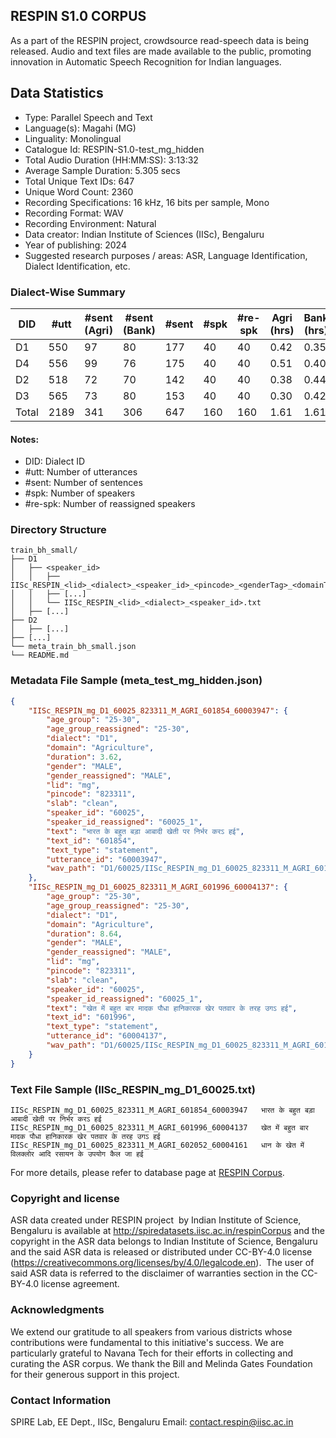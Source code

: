 ## RESPIN S1.0 CORPUS ##

As a part of the RESPIN project, crowdsource read-speech data is being released. Audio and text files
are made available to the public, promoting innovation in Automatic Speech Recognition for Indian languages.

## Data Statistics ##

- Type: Parallel Speech and Text
- Language(s): Magahi (MG)
- Linguality: Monolingual
- Catalogue Id: RESPIN-S1.0-test_mg_hidden
- Total Audio Duration (HH:MM:SS): 3:13:32
- Average Sample Duration: 5.305 secs
- Total Unique Text IDs: 647
- Unique Word Count: 2360
- Recording Specifications: 16 kHz, 16 bits per sample, Mono
- Recording Format: WAV
- Recording Environment: Natural
- Data creator: Indian Institute of Sciences (IISc), Bengaluru
- Year of publishing: 2024
- Suggested research purposes / areas: ASR, Language Identification, Dialect Identification, etc.

### Dialect-Wise Summary ###
| DID   | #utt | #sent (Agri) | #sent (Bank) | #sent | #spk | #re-spk | Agri (hrs) | Bank (hrs) | Total (hrs) |
|-------|------|--------------|--------------|-------|------|---------|------------|------------|-------------|
| D1 | 550 | 97 | 80 | 177 | 40 | 40 | 0.42 | 0.35 | 0.77 |
| D4 | 556 | 99 | 76 | 175 | 40 | 40 | 0.51 | 0.40 | 0.91 |
| D2 | 518 | 72 | 70 | 142 | 40 | 40 | 0.38 | 0.44 | 0.82 |
| D3 | 565 | 73 | 80 | 153 | 40 | 40 | 0.30 | 0.42 | 0.72 |
| Total | 2189 | 341 | 306 | 647 | 160 | 160 | 1.61 | 1.61 | 3.23 |



#### Notes:
- DID: Dialect ID
- #utt: Number of utterances
- #sent: Number of sentences
- #spk: Number of speakers
- #re-spk: Number of reassigned speakers

### Directory Structure ###
```
train_bh_small/
├── D1
│   ├── <speaker_id>
│   │   ├── IISc_RESPIN_<lid>_<dialect>_<speaker_id>_<pincode>_<genderTag>_<domainTag>_<text_id>_<uttid>.wav
│   │   ├── [...]
│   │   └── IISc_RESPIN_<lid>_<dialect>_<speaker_id>.txt
│   ├── [...]
├── D2
│   ├── [...]
├── [...]
└── meta_train_bh_small.json
└── README.md
```

### Metadata File Sample (meta_test_mg_hidden.json) ###

```json
{
    "IISc_RESPIN_mg_D1_60025_823311_M_AGRI_601854_60003947": {
        "age_group": "25-30",
        "age_group_reassigned": "25-30",
        "dialect": "D1",
        "domain": "Agriculture",
        "duration": 3.62,
        "gender": "MALE",
        "gender_reassigned": "MALE",
        "lid": "mg",
        "pincode": "823311",
        "slab": "clean",
        "speaker_id": "60025",
        "speaker_id_reassigned": "60025_1",
        "text": "भारत के बहुत बड़ा आबादी खेती पर निर्भर करऽ हई",
        "text_id": "601854",
        "text_type": "statement",
        "utterance_id": "60003947",
        "wav_path": "D1/60025/IISc_RESPIN_mg_D1_60025_823311_M_AGRI_601854_60003947.wav"
    },
    "IISc_RESPIN_mg_D1_60025_823311_M_AGRI_601996_60004137": {
        "age_group": "25-30",
        "age_group_reassigned": "25-30",
        "dialect": "D1",
        "domain": "Agriculture",
        "duration": 8.64,
        "gender": "MALE",
        "gender_reassigned": "MALE",
        "lid": "mg",
        "pincode": "823311",
        "slab": "clean",
        "speaker_id": "60025",
        "speaker_id_reassigned": "60025_1",
        "text": "खेत में बहुत बार मादक पौधा हानिकारक खेर पतवार के तरह उगऽ हई",
        "text_id": "601996",
        "text_type": "statement",
        "utterance_id": "60004137",
        "wav_path": "D1/60025/IISc_RESPIN_mg_D1_60025_823311_M_AGRI_601996_60004137.wav"
    }
}
```

### Text File Sample (IISc_RESPIN_mg_D1_60025.txt) ###
```
IISc_RESPIN_mg_D1_60025_823311_M_AGRI_601854_60003947	भारत के बहुत बड़ा आबादी खेती पर निर्भर करऽ हई
IISc_RESPIN_mg_D1_60025_823311_M_AGRI_601996_60004137	खेत में बहुत बार मादक पौधा हानिकारक खेर पतवार के तरह उगऽ हई
IISc_RESPIN_mg_D1_60025_823311_M_AGRI_602052_60004161	धान के खेत में विलक्लोर आदि रसायन के उपयोग कैल जा हई
```

For more details, please refer to database page at [RESPIN Corpus](http://spiredatasets.iisc.ac.in/respinCorpus).

### Copyright and license ###

ASR data created under RESPIN project  by Indian Institute of Science, Bengaluru is available
at http://spiredatasets.iisc.ac.in/respinCorpus and the copyright in the ASR data belongs to
Indian Institute of Science, Bengaluru and the said ASR data is released or distributed under
CC-BY-4.0 license (https://creativecommons.org/licenses/by/4.0/legalcode.en).  The user of
said ASR data is referred to the disclaimer of warranties section in the CC-BY-4.0 license
agreement.


### Acknowledgments ###

We extend our gratitude to all speakers from various districts whose contributions were fundamental to this initiative's success.
We are particularly grateful to Navana Tech for their efforts in collecting and curating the ASR corpus.
We thank the Bill and Melinda Gates Foundation for their generous support in this project.

### Contact Information ###

SPIRE Lab, EE Dept., IISc, Bengaluru
Email: contact.respin@iisc.ac.in